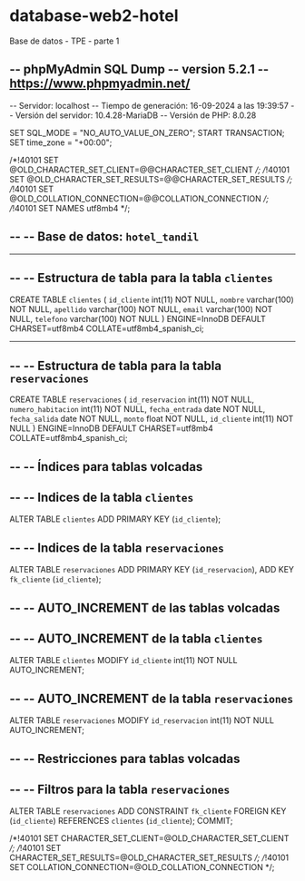 # database-web2-hotel
Base de datos - TPE - parte 1

-- phpMyAdmin SQL Dump
-- version 5.2.1
-- https://www.phpmyadmin.net/
--
-- Servidor: localhost
-- Tiempo de generación: 16-09-2024 a las 19:39:57
-- Versión del servidor: 10.4.28-MariaDB
-- Versión de PHP: 8.0.28

SET SQL_MODE = "NO_AUTO_VALUE_ON_ZERO";
START TRANSACTION;
SET time_zone = "+00:00";


/*!40101 SET @OLD_CHARACTER_SET_CLIENT=@@CHARACTER_SET_CLIENT */;
/*!40101 SET @OLD_CHARACTER_SET_RESULTS=@@CHARACTER_SET_RESULTS */;
/*!40101 SET @OLD_COLLATION_CONNECTION=@@COLLATION_CONNECTION */;
/*!40101 SET NAMES utf8mb4 */;

--
-- Base de datos: `hotel_tandil`
--

-- --------------------------------------------------------

--
-- Estructura de tabla para la tabla `clientes`
--

CREATE TABLE `clientes` (
  `id_cliente` int(11) NOT NULL,
  `nombre` varchar(100) NOT NULL,
  `apellido` varchar(100) NOT NULL,
  `email` varchar(100) NOT NULL,
  `telefono` varchar(100) NOT NULL
) ENGINE=InnoDB DEFAULT CHARSET=utf8mb4 COLLATE=utf8mb4_spanish_ci;

-- --------------------------------------------------------

--
-- Estructura de tabla para la tabla `reservaciones`
--

CREATE TABLE `reservaciones` (
  `id_reservacion` int(11) NOT NULL,
  `numero_habitacion` int(11) NOT NULL,
  `fecha_entrada` date NOT NULL,
  `fecha_salida` date NOT NULL,
  `monto` float NOT NULL,
  `id_cliente` int(11) NOT NULL
) ENGINE=InnoDB DEFAULT CHARSET=utf8mb4 COLLATE=utf8mb4_spanish_ci;

--
-- Índices para tablas volcadas
--

--
-- Indices de la tabla `clientes`
--
ALTER TABLE `clientes`
  ADD PRIMARY KEY (`id_cliente`);

--
-- Indices de la tabla `reservaciones`
--
ALTER TABLE `reservaciones`
  ADD PRIMARY KEY (`id_reservacion`),
  ADD KEY `fk_cliente` (`id_cliente`);

--
-- AUTO_INCREMENT de las tablas volcadas
--

--
-- AUTO_INCREMENT de la tabla `clientes`
--
ALTER TABLE `clientes`
  MODIFY `id_cliente` int(11) NOT NULL AUTO_INCREMENT;

--
-- AUTO_INCREMENT de la tabla `reservaciones`
--
ALTER TABLE `reservaciones`
  MODIFY `id_reservacion` int(11) NOT NULL AUTO_INCREMENT;

--
-- Restricciones para tablas volcadas
--

--
-- Filtros para la tabla `reservaciones`
--
ALTER TABLE `reservaciones`
  ADD CONSTRAINT `fk_cliente` FOREIGN KEY (`id_cliente`) REFERENCES `clientes` (`id_cliente`);
COMMIT;

/*!40101 SET CHARACTER_SET_CLIENT=@OLD_CHARACTER_SET_CLIENT */;
/*!40101 SET CHARACTER_SET_RESULTS=@OLD_CHARACTER_SET_RESULTS */;
/*!40101 SET COLLATION_CONNECTION=@OLD_COLLATION_CONNECTION */;


